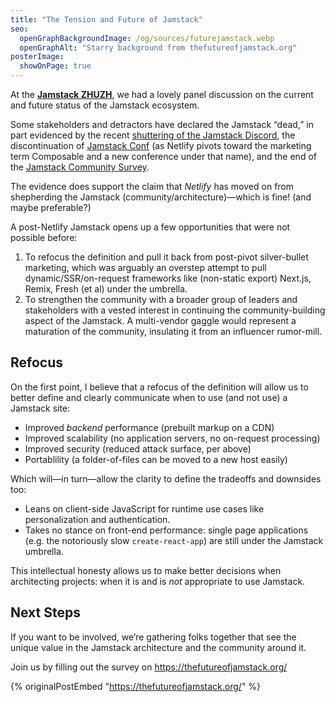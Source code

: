 ```yaml
---
title: "The Tension and Future of Jamstack"
seo:
  openGraphBackgroundImage: /og/sources/futurejamstack.webp
  openGraphAlt: "Starry background from thefutureofjamstack.org"
posterImage:
  showOnPage: true
---
```

At the [**Jamstack ZHUZH**](https://www.youtube.com/watch?v=xVmKdCi-Gpo), we had a lovely panel discussion on the current and future status of the Jamstack ecosystem.

Some stakeholders and detractors have declared the Jamstack “dead,” in part evidenced by the recent [shuttering of the Jamstack Discord](https://dev.to/remotesynth/is-jamstack-officially-finished-50kb), the discontinuation of [Jamstack Conf](https://jamstack.org/conf/) (as Netlify pivots toward the marketing term Composable and a new conference under that name), and the end of the [Jamstack Community Survey](https://jamstack.org/survey/2022/).

The evidence does support the claim that _Netlify_ has moved on from shepherding the Jamstack (community/architecture)—which is fine! (and maybe preferable?)

A post-Netlify Jamstack opens up a few opportunities that were not possible before:

1. To refocus the definition and pull it back from post-pivot silver-bullet marketing, which was arguably an overstep attempt to pull dynamic/SSR/on-request frameworks like (non-static export) Next.js, Remix, Fresh (et al) under the umbrella.
2. To strengthen the community with a broader group of leaders and stakeholders with a vested interest in continuing the community-building aspect of the Jamstack. A multi-vendor gaggle would represent a maturation of the community, insulating it from an influencer rumor-mill.

## Refocus

On the first point, I believe that a refocus of the definition will allow us to better define and clearly communicate when to use (and not use) a Jamstack site:

* Improved _backend_ performance (prebuilt markup on a CDN)
* Improved scalability (no application servers, no on-request processing)
* Improved security (reduced attack surface, per above)
* Portablility (a folder-of-files can be moved to a new host easily)

Which will—in turn—allow the clarity to define the tradeoffs and downsides too:

* Leans on client-side JavaScript for runtime use cases like personalization and authentication.
* Takes no stance on front-end performance: single page applications (e.g. the notoriously slow `create-react-app`) are still under the Jamstack umbrella.

This intellectual honesty allows us to make better decisions when architecting projects: when it is and is _not_ appropriate to use Jamstack.

## Next Steps

If you want to be involved, we’re gathering folks together that see the unique value in the Jamstack architecture and the community around it.

Join us by filling out the survey on https://thefutureofjamstack.org/

{% originalPostEmbed "https://thefutureofjamstack.org/" %}